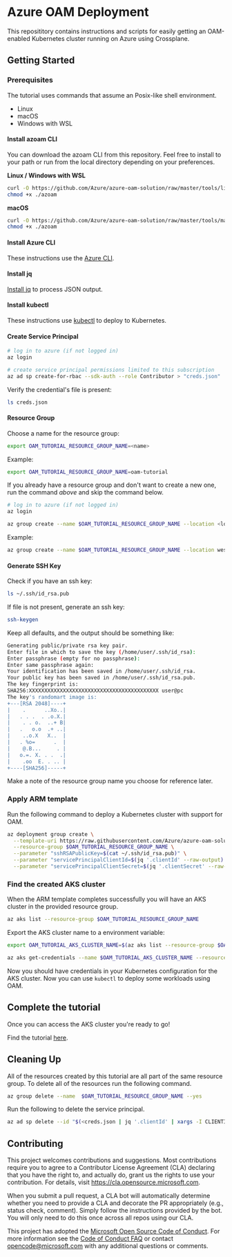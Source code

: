 # Azure OAM Deployment

This reposititory contains instructions and scripts for easily getting an OAM-enabled Kubernetes cluster running on Azure using Crossplane.

## Getting Started

### Prerequisites

The tutorial uses commands that assume an Posix-like shell environment. 

- Linux
- macOS
- Windows with WSL

#### Install azoam CLI

You can download the azoam CLI from this repository. Feel free to install to your path or run from the local directory depending on your preferences.

**Linux / Windows with WSL**

```sh
curl -O https://github.com/Azure/azure-oam-solution/raw/master/tools/linux_amd64/azoam
chmod +x ./azoam
```

**macOS**

```sh
curl -O https://github.com/Azure/azure-oam-solution/raw/master/tools/macos_amd64/azoam
chmod +x ./azoam
```

#### Install Azure CLI

These instructions use the [Azure CLI](https://docs.microsoft.com/en-us/cli/azure/install-azure-cli?view=azure-cli-latest).

#### Install jq

[Install jq](https://stedolan.github.io/jq/download/) to process JSON output.

#### Install kubectl

These instructions use [kubectl](https://kubernetes.io/docs/tasks/tools/install-kubectl/) to deploy to Kubernetes.

#### Create Service Principal

```sh
# log in to azure (if not logged in)
az login

# create service principal permissions limited to this subscription
az ad sp create-for-rbac --sdk-auth --role Contributor > "creds.json"
```

Verify the credential's file is present:
```sh
ls creds.json
```

#### Resource Group

Choose a name for the resource group:
```sh
export OAM_TUTORIAL_RESOURCE_GROUP_NAME=<name>
```

Example:
```sh
export OAM_TUTORIAL_RESOURCE_GROUP_NAME=oam-tutorial
```

If you already have a resource group and don't want to create a new one, run the command *above* and skip the command below.

```sh
# log in to azure (if not logged in)
az login

az group create --name $OAM_TUTORIAL_RESOURCE_GROUP_NAME --location <location>
```

Example:
```sh
az group create --name $OAM_TUTORIAL_RESOURCE_GROUP_NAME --location westus2
```

#### Generate SSH Key

Check if you have an ssh key:

```sh
ls ~/.ssh/id_rsa.pub
```

If file is not present, generate an ssh key:

```sh
ssh-keygen
```

Keep all defaults, and the output should be something like:
```sh
Generating public/private rsa key pair.
Enter file in which to save the key (/home/user/.ssh/id_rsa): 
Enter passphrase (empty for no passphrase): 
Enter same passphrase again: 
Your identification has been saved in /home/user/.ssh/id_rsa.
Your public key has been saved in /home/user/.ssh/id_rsa.pub.
The key fingerprint is:
SHA256:XXXXXXXXXXXXXXXXXXXXXXXXXXXXXXXXXXXXXXXXXX user@pc
The key's randomart image is:
+---[RSA 2048]----+
|    .      ..Xo..|
|   . . .  . .o.X.|
|    . . o.  ..+ B|
|   .   o.o  .+ ..|
|    ..o.X   X..  |
|   . %o=      .  |
|    @.B...     . |
|   o.=. X. . .  .|
|    .oo  E. . .. |
+----[SHA256]-----+
```

Make a note of the resource group name you choose for reference later.

### Apply ARM template

Run the following command to deploy a Kubernetes cluster with support for OAM.

```sh
az deployment group create \
  --template-uri https://raw.githubusercontent.com/Azure/azure-oam-solution/master/template.json \
  --resource-group $OAM_TUTORIAL_RESOURCE_GROUP_NAME \
  --parameter "sshRSAPublicKey=$(cat ~/.ssh/id_rsa.pub)" \
  --parameter "servicePrincipalClientId=$(jq '.clientId' --raw-output) creds.json" \
  --parameter "servicePrincipalClientSecret=$(jq '.clientSecret' --raw-output) creds.json"
```

### Find the created AKS cluster

When the ARM template completes successfully you will have an AKS cluster in the provided resource group.

```sh
az aks list --resource-group $OAM_TUTORIAL_RESOURCE_GROUP_NAME
```

Export the AKS cluster name to a environment variable:

```sh
export OAM_TUTORIAL_AKS_CLUSTER_NAME=$(az aks list --resource-group $OAM_TUTORIAL_RESOURCE_GROUP_NAME --query '[].name' -o tsv)
```

```sh
az aks get-credentials --name $OAM_TUTORIAL_AKS_CLUSTER_NAME --resource-group $OAM_TUTORIAL_RESOURCE_GROUP_NAME
```
Now you should have credentials in your Kubernetes configuration for the AKS cluster. Now you can use `kubectl` to deploy some workloads using OAM.

## Complete the tutorial

Once you can access the AKS cluster you're ready to go!

Find the tutorial [here](tutorial/README.md).

## Cleaning Up

All of the resources created by this tutorial are all part of the same resource group. To delete all of the resources run the following command.

```sh
az group delete --name  $OAM_TUTORIAL_RESOURCE_GROUP_NAME --yes
```

Run the following to delete the service principal.

```sh
az ad sp delete --id "$(<creds.json | jq '.clientId' | xargs -I CLIENTID az ad sp list --filter \"appId eq 'CLIENTID'\" --query '[0].servicePrincipalNames[0]' -o tsv)"
```

## Contributing

This project welcomes contributions and suggestions.  Most contributions require you to agree to a
Contributor License Agreement (CLA) declaring that you have the right to, and actually do, grant us
the rights to use your contribution. For details, visit https://cla.opensource.microsoft.com.

When you submit a pull request, a CLA bot will automatically determine whether you need to provide
a CLA and decorate the PR appropriately (e.g., status check, comment). Simply follow the instructions
provided by the bot. You will only need to do this once across all repos using our CLA.

This project has adopted the [Microsoft Open Source Code of Conduct](https://opensource.microsoft.com/codeofconduct/).
For more information see the [Code of Conduct FAQ](https://opensource.microsoft.com/codeofconduct/faq/) or
contact [opencode@microsoft.com](mailto:opencode@microsoft.com) with any additional questions or comments.
